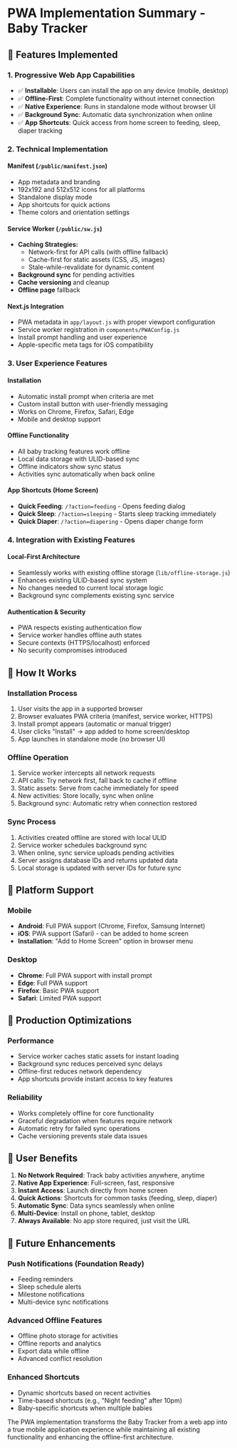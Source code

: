 # PWA Implementation Summary - Baby Tracker

## 🚀 **Features Implemented**

### **1. Progressive Web App Capabilities**
- ✅ **Installable**: Users can install the app on any device (mobile, desktop)
- ✅ **Offline-First**: Complete functionality without internet connection
- ✅ **Native Experience**: Runs in standalone mode without browser UI
- ✅ **Background Sync**: Automatic data synchronization when online
- ✅ **App Shortcuts**: Quick access from home screen to feeding, sleep, diaper tracking

### **2. Technical Implementation**

#### **Manifest (`/public/manifest.json`)**
- App metadata and branding
- 192x192 and 512x512 icons for all platforms
- Standalone display mode
- App shortcuts for quick actions
- Theme colors and orientation settings

#### **Service Worker (`/public/sw.js`)**
- **Caching Strategies:**
  - Network-first for API calls (with offline fallback)
  - Cache-first for static assets (CSS, JS, images)
  - Stale-while-revalidate for dynamic content
- **Background sync** for pending activities
- **Cache versioning** and cleanup
- **Offline page** fallback

#### **Next.js Integration**
- PWA metadata in `app/layout.js` with proper viewport configuration
- Service worker registration in `components/PWAConfig.js`
- Install prompt handling and user experience
- Apple-specific meta tags for iOS compatibility

### **3. User Experience Features**

#### **Installation**
- Automatic install prompt when criteria are met
- Custom install button with user-friendly messaging
- Works on Chrome, Firefox, Safari, Edge
- Mobile and desktop support

#### **Offline Functionality**
- All baby tracking features work offline
- Local data storage with ULID-based sync
- Offline indicators show sync status
- Activities sync automatically when back online

#### **App Shortcuts** (Home Screen)
- **Quick Feeding**: `/?action=feeding` - Opens feeding dialog
- **Quick Sleep**: `/?action=sleeping` - Starts sleep tracking immediately  
- **Quick Diaper**: `/?action=diapering` - Opens diaper change form

### **4. Integration with Existing Features**

#### **Local-First Architecture**
- Seamlessly works with existing offline storage (`lib/offline-storage.js`)
- Enhances existing ULID-based sync system
- No changes needed to current local storage logic
- Background sync complements existing sync service

#### **Authentication & Security**  
- PWA respects existing authentication flow
- Service worker handles offline auth states
- Secure contexts (HTTPS/localhost) enforced
- No security compromises introduced

## 🔧 **How It Works**

### **Installation Process**
1. User visits the app in a supported browser
2. Browser evaluates PWA criteria (manifest, service worker, HTTPS)
3. Install prompt appears (automatic or manual trigger)
4. User clicks "Install" → app added to home screen/desktop
5. App launches in standalone mode (no browser UI)

### **Offline Operation**
1. Service worker intercepts all network requests
2. API calls: Try network first, fall back to cache if offline
3. Static assets: Serve from cache immediately for speed
4. New activities: Store locally, sync when online
5. Background sync: Automatic retry when connection restored

### **Sync Process**
1. Activities created offline are stored with local ULID
2. Service worker schedules background sync
3. When online, sync service uploads pending activities
4. Server assigns database IDs and returns updated data
5. Local storage is updated with server IDs for future sync

## 📱 **Platform Support**

### **Mobile**
- **Android**: Full PWA support (Chrome, Firefox, Samsung Internet)
- **iOS**: PWA support (Safari) - can be added to home screen
- **Installation**: "Add to Home Screen" option in browser menu

### **Desktop**  
- **Chrome**: Full PWA support with install prompt
- **Edge**: Full PWA support  
- **Firefox**: Basic PWA support
- **Safari**: Limited PWA support

## 🚀 **Production Optimizations**

### **Performance**
- Service worker caches static assets for instant loading
- Background sync reduces perceived sync delays
- Offline-first reduces network dependency
- App shortcuts provide instant access to key features

### **Reliability**
- Works completely offline for core functionality
- Graceful degradation when features require network
- Automatic retry for failed sync operations
- Cache versioning prevents stale data issues

## 🎯 **User Benefits**

1. **No Network Required**: Track baby activities anywhere, anytime
2. **Native App Experience**: Full-screen, fast, responsive
3. **Instant Access**: Launch directly from home screen
4. **Quick Actions**: Shortcuts for common tasks (feeding, sleep, diaper)
5. **Automatic Sync**: Data syncs seamlessly when online
6. **Multi-Device**: Install on phone, tablet, desktop
7. **Always Available**: No app store required, just visit the URL

## 🔮 **Future Enhancements**

### **Push Notifications** (Foundation Ready)
- Feeding reminders
- Sleep schedule alerts
- Milestone notifications
- Multi-device sync notifications

### **Advanced Offline Features**
- Offline photo storage for activities
- Offline reports and analytics
- Export data while offline
- Advanced conflict resolution

### **Enhanced Shortcuts**
- Dynamic shortcuts based on recent activities
- Time-based shortcuts (e.g., "Night feeding" after 10pm)
- Baby-specific shortcuts when multiple babies

The PWA implementation transforms the Baby Tracker from a web app into a true mobile application experience while maintaining all existing functionality and enhancing the offline-first architecture.